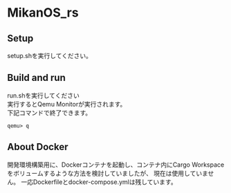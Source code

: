 # MikanOS_rs

## Setup

setup.shを実行してください。

## Build and run

run.shを実行してください  
実行するとQemu Monitorが実行されます。  
下記コマンドで終了できます。
```qemu
qemu> q
```

## About Docker

開発環境構築用に、Dockerコンテナを起動し、コンテナ内にCargo Workspaceをボリュームするような方法を検討していましたが、
現在は使用していません。
一応Dockerfileとdocker-compose.ymlは残しています。

